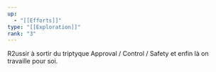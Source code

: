 ```yaml
---
up:
  - "[[Efforts]]"
type: "[[Exploration]]"
rank: "3"
---
```

R2ussir à sortir du triptyque Approval / Control / Safety et enfin là on travaille pour soi.